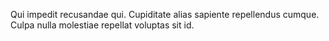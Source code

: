 Qui impedit recusandae qui.
Cupiditate alias sapiente repellendus cumque.
Culpa nulla molestiae repellat voluptas sit id.